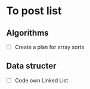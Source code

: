 # To post list

## Algorithms

- [ ] Create a plan for array sorts

## Data structer

- [ ] Code own Linked List
